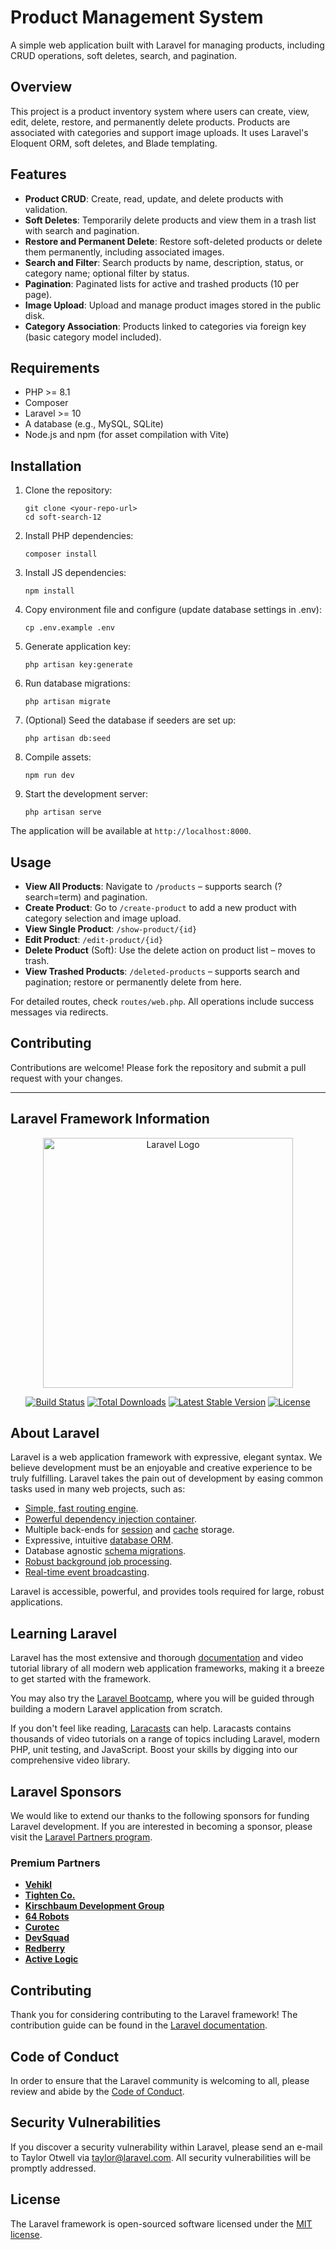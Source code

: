 # Product Management System

A simple web application built with Laravel for managing products, including CRUD operations, soft deletes, search, and pagination.

## Overview

This project is a product inventory system where users can create, view, edit, delete, restore, and permanently delete products. Products are associated with categories and support image uploads. It uses Laravel's Eloquent ORM, soft deletes, and Blade templating.

## Features

- **Product CRUD**: Create, read, update, and delete products with validation.
- **Soft Deletes**: Temporarily delete products and view them in a trash list with search and pagination.
- **Restore and Permanent Delete**: Restore soft-deleted products or delete them permanently, including associated images.
- **Search and Filter**: Search products by name, description, status, or category name; optional filter by status.
- **Pagination**: Paginated lists for active and trashed products (10 per page).
- **Image Upload**: Upload and manage product images stored in the public disk.
- **Category Association**: Products linked to categories via foreign key (basic category model included).

## Requirements

- PHP >= 8.1
- Composer
- Laravel >= 10
- A database (e.g., MySQL, SQLite)
- Node.js and npm (for asset compilation with Vite)

## Installation

1. Clone the repository:
   ```
   git clone <your-repo-url>
   cd soft-search-12
   ```

2. Install PHP dependencies:
   ```
   composer install
   ```

3. Install JS dependencies:
   ```
   npm install
   ```

4. Copy environment file and configure (update database settings in .env):
   ```
   cp .env.example .env
   ```

5. Generate application key:
   ```
   php artisan key:generate
   ```

6. Run database migrations:
   ```
   php artisan migrate
   ```

7. (Optional) Seed the database if seeders are set up:
   ```
   php artisan db:seed
   ```

8. Compile assets:
   ```
   npm run dev
   ```

9. Start the development server:
   ```
   php artisan serve
   ```

The application will be available at `http://localhost:8000`.

## Usage

- **View All Products**: Navigate to `/products` – supports search (?search=term) and pagination.
- **Create Product**: Go to `/create-product` to add a new product with category selection and image upload.
- **View Single Product**: `/show-product/{id}`
- **Edit Product**: `/edit-product/{id}`
- **Delete Product** (Soft): Use the delete action on product list – moves to trash.
- **View Trashed Products**: `/deleted-products` – supports search and pagination; restore or permanently delete from here.

For detailed routes, check `routes/web.php`. All operations include success messages via redirects.

## Contributing

Contributions are welcome! Please fork the repository and submit a pull request with your changes.

---

## Laravel Framework Information

<p align="center"><a href="https://laravel.com" target="_blank"><img src="https://raw.githubusercontent.com/laravel/art/master/logo-lockup/5%20SVG/2%20CMYK/1%20Full%20Color/laravel-logolockup-cmyk-red.svg" width="400" alt="Laravel Logo"></a></p>

<p align="center">
<a href="https://github.com/laravel/framework/actions"><img src="https://github.com/laravel/framework/workflows/tests/badge.svg" alt="Build Status"></a>
<a href="https://packagist.org/packages/laravel/framework"><img src="https://img.shields.io/packagist/dt/laravel/framework" alt="Total Downloads"></a>
<a href="https://packagist.org/packages/laravel/framework"><img src="https://img.shields.io/packagist/v/laravel/framework" alt="Latest Stable Version"></a>
<a href="https://packagist.org/packages/laravel/framework"><img src="https://img.shields.io/packagist/l/laravel/framework" alt="License"></a>
</p>

## About Laravel

Laravel is a web application framework with expressive, elegant syntax. We believe development must be an enjoyable and creative experience to be truly fulfilling. Laravel takes the pain out of development by easing common tasks used in many web projects, such as:

- [Simple, fast routing engine](https://laravel.com/docs/routing).
- [Powerful dependency injection container](https://laravel.com/docs/container).
- Multiple back-ends for [session](https://laravel.com/docs/session) and [cache](https://laravel.com/docs/cache) storage.
- Expressive, intuitive [database ORM](https://laravel.com/docs/eloquent).
- Database agnostic [schema migrations](https://laravel.com/docs/migrations).
- [Robust background job processing](https://laravel.com/docs/queues).
- [Real-time event broadcasting](https://laravel.com/docs/broadcasting).

Laravel is accessible, powerful, and provides tools required for large, robust applications.

## Learning Laravel

Laravel has the most extensive and thorough [documentation](https://laravel.com/docs) and video tutorial library of all modern web application frameworks, making it a breeze to get started with the framework.

You may also try the [Laravel Bootcamp](https://bootcamp.laravel.com), where you will be guided through building a modern Laravel application from scratch.

If you don't feel like reading, [Laracasts](https://laracasts.com) can help. Laracasts contains thousands of video tutorials on a range of topics including Laravel, modern PHP, unit testing, and JavaScript. Boost your skills by digging into our comprehensive video library.

## Laravel Sponsors

We would like to extend our thanks to the following sponsors for funding Laravel development. If you are interested in becoming a sponsor, please visit the [Laravel Partners program](https://partners.laravel.com).

### Premium Partners

- **[Vehikl](https://vehikl.com)**
- **[Tighten Co.](https://tighten.co)**
- **[Kirschbaum Development Group](https://kirschbaumdevelopment.com)**
- **[64 Robots](https://64robots.com)**
- **[Curotec](https://www.curotec.com/services/technologies/laravel)**
- **[DevSquad](https://devsquad.com/hire-laravel-developers)**
- **[Redberry](https://redberry.international/laravel-development)**
- **[Active Logic](https://activelogic.com)**

## Contributing

Thank you for considering contributing to the Laravel framework! The contribution guide can be found in the [Laravel documentation](https://laravel.com/docs/contributions).

## Code of Conduct

In order to ensure that the Laravel community is welcoming to all, please review and abide by the [Code of Conduct](https://laravel.com/docs/contributions#code-of-conduct).

## Security Vulnerabilities

If you discover a security vulnerability within Laravel, please send an e-mail to Taylor Otwell via [taylor@laravel.com](mailto:taylor@laravel.com). All security vulnerabilities will be promptly addressed.

## License

The Laravel framework is open-sourced software licensed under the [MIT license](https://opensource.org/licenses/MIT).
